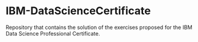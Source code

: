 # IBM-DataScienceCertificate
Repository that contains the solution of the exercises proposed for the IBM Data Science Professional Certificate.

